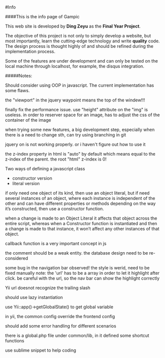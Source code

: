 #Info

####This is the info page of Gampic

This web site is developed by **Ding Zeyu** as the **Final Year Project**.

The objective of this project is not only to simply develop a website, but most importantly, learn the cutting-edge technology and write **quality** code. The design process is thought highly of and should be refined during the implementation process.

Some of the features are under development and can only be tested on the local machine through localhost, for example, the disqus
integration.

#####Notes:

Should consider using OOP in javascript.
The current implementation has some flaws.

the "viewport" in the jquery waypoint means the top of the windew!!!

finally fix the performance issue.
use "height" attribute on the "img" is useless.
in order to reserver space for an image, has to adjust the css of the container of the image

when trying some new features, a big development step, especially when there is a need to change sth, can try using
branching in git

jquery on is not working properly. or i haven't figure out how to use it

the z-index property in html is "auto" by default which means equal to the z-index of the parent. the root "html"
z-index is 0!

Two ways of defining a javascript class

*	constructor version
*	literal version

if only need one object of its kind, then use an object literal, but if need several instances of an object, where each instance
is independent of the other and can have different properties or methods depending on the way it’s constructed, then use a constructor function.

when a change is made to an Object Literal it affects that object across the entire script, whereas when
a Constructor function is instantiated and then a change is made to that instance, it won’t affect any
other instances of that object.

callback function is a very important concept in js

the comment should be a weak entity. the database design need to be re-considered

some bug in the navigation bar observed! the style is werid, need to be fixed manually
note: the 'url' has to be a array in order to let it highlight after click. be careful with the url, so the nav bar can show
the highlight correctly

Yii url doesnot recognize the trailing slash

should use lazy instantiation

use Yii::app()->getGlobalState() to get global variable

in yii, the common config override the frontend config

should add some error handling for different scenarios

there is a global.php file under common/lib, in it defined some shortcut functions

use sublime snippet to help coding

